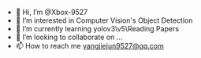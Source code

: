 - 👋 Hi, I’m @Xbox-9527
- 👀 I’m interested in Computer Vision's Object Detection
- 🌱 I’m currently learning yolov3\v5\Reading Papers
- 💞️ I’m looking to collaborate on ...
- 📫 How to reach me yangjiejun9527@qq.com

<!---
Xbox-9527/Xbox-9527 is a ✨ special ✨ repository because its `README.md` (this file) appears on your GitHub profile.
You can click the Preview link to take a look at your changes.
--->
